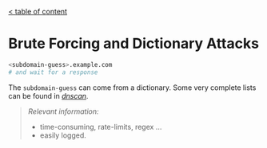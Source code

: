 [< table of content](../../../TABLE_OF_CONTENT.md)

# Brute Forcing and Dictionary Attacks

```sh
<subdomain-guess>.example.com 
# and wait for a response
```

The `subdomain-guess` can come from a dictionary.
Some very complete lists can be found in [_dnscan_](https://github.com/rbsec/dnscan).

> _Relevant information:_
>
> - time-consuming, rate-limits, regex ...
> - easily logged.
